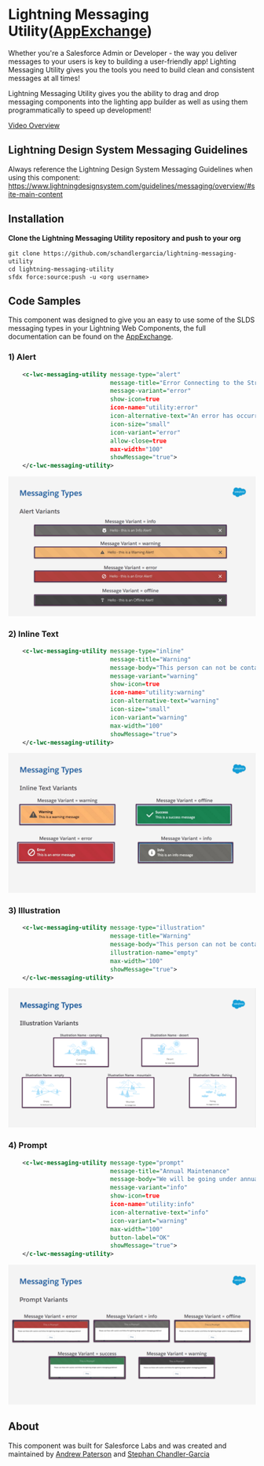 # Lightning Messaging Utility([AppExchange](https://appexchange.salesforce.com/appxListingDetail?listingId=a0N3u00000MBecDEAT))

Whether you're a Salesforce Admin or Developer - the way you deliver messages to your users is key to building a user-friendly app! Lighting Messaging Utility gives you the tools you need to build clean and consistent messages at all times!

Lightning Messaging Utility gives you the ability to drag and drop messaging components into the lighting app builder as well as using them programmatically to speed up development!

[Video Overview](https://www.youtube.com/watch?v=QzOL1B2b-H0)

## Lightning Design System Messaging Guidelines

Always reference the Lightning Design System Messaging Guidelines when using this component: https://www.lightningdesignsystem.com/guidelines/messaging/overview/#site-main-content

## Installation

**Clone the Lightning Messaging Utility repository and push to your org**

```
git clone https://github.com/schandlergarcia/lightning-messaging-utility
cd lightning-messaging-utility
sfdx force:source:push -u <org username>
```

## Code Samples

This component was designed to give you an easy to use some of the SLDS messaging types in your Lightning Web Components, the full documentation can be found on the [AppExchange](https://partners.salesforce.com/servlet/servlet.FileDownload?file=00P3A00000nKwoiUAC).

### 1) Alert

```xml
    <c-lwc-messaging-utility message-type="alert"
                             message-title="Error Connecting to the Streaming API"
                             message-variant="error"
                             show-icon=true
                             icon-name="utility:error"
                             icon-alternative-text="An error has occurred"
                             icon-size="small"
                             icon-variant="error"
                             allow-close=true
                             max-width="100"
                             showMessage="true">
    </c-lwc-messaging-utility>
```

<img src="images/alert-variants.png" alt="Alert components"/>

### 2) Inline Text

```xml
    <c-lwc-messaging-utility message-type="inline"
                             message-title="Warning"
                             message-body="This person can not be contacted"
                             message-variant="warning"
                             show-icon=true
                             icon-name="utility:warning"
                             icon-alternative-text="warning"
                             icon-size="small"
                             icon-variant="warning"
                             max-width="100"
                             showMessage="true">
    </c-lwc-messaging-utility>
```

<img src="images/inline-variants.png" alt="Inline text components"/>

### 3) Illustration

```xml
    <c-lwc-messaging-utility message-type="illustration"
                             message-title="Warning"
                             message-body="This person can not be contacted"
                             illustration-name="empty"
                             max-width="100"
                             showMessage="true">
    </c-lwc-messaging-utility>
```

<img src="images/illustration-variants.png" alt="Illustrations"/>

### 4) Prompt

```xml
    <c-lwc-messaging-utility message-type="prompt"
                             message-title="Annual Maintenance"
                             message-body="We will be going under annual maintenance on..."
                             message-variant="info"
                             show-icon=true
                             icon-name="utility:info"
                             icon-alternative-text="info"
                             icon-variant="warning"
                             max-width="100"
                             button-label="OK"
                             showMessage="true">
    </c-lwc-messaging-utility>
```

<img src="images/prompt-variants.png" alt="Inline text components"/>

## About

This component was built for Salesforce Labs and was created and maintained by [Andrew Paterson](https://github.com/apatersonSFDC) and [Stephan Chandler-Garcia](https://github.com/schandlergarcia)
